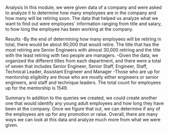 Analysis
In this module, we were given data of a company and were asked to analyze it to determine how many employees are in the company and how many will be retiring soon. The data that helped us analyze what we want to find out were employees' information ranging from title and salary, to how long the employee has been working at the company.

Results
-By the end of determining how many employees will be retiring in total, there would be about 90,000 that would retire. The title that has the most retiring are Senior Engineers with almost 30,000 retiring and the title with the least retiring with two people are managers.
-Given the data, we organized the different titles from each department, and there were a total of seven that includes Senior Engineer, Senior Staff, Engineer, Staff, Technical Leader, Assistant Engineer and Manager
-Those who are up for mentorship eligibility are those who are mostly either engineers or senior engineers, and staff and technique leaders. The total count for employees up for the mentorship is 1549.

Summary
In addition to the queries we created, we could create another one that would identify any young adult employees and how long they have been at the company. Once we figure that out, we can determine if any of the employees are up for any promotion or raise. Overall, there are many ways we can look at this data and analyze much more from what we were given.
